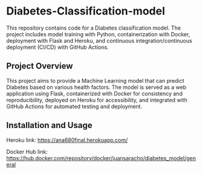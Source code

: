 # Diabetes-Classification-model

This repository contains code for a Diabetes classification model. The project includes model training with Python, containerization with Docker, deployment with Flask and Heroku, and continuous integration/continuous deployment (CI/CD) with GitHub Actions.

## Project Overview

This project aims to provide a Machine Learning model that can predict Diabetes based on various health factors. The model is served as a web application using Flask, containerized with Docker for consistency and reproducibility, deployed on Heroku for accessibility, and integrated with GitHub Actions for automated testing and deployment.

## Installation and Usage

Heroku link: https://ana680final.herokuapp.com/

Docker Hub link: https://hub.docker.com/repository/docker/juansaracho/diabetes_model/general
